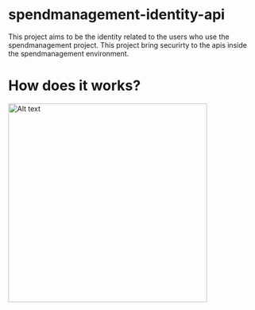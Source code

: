 # spendmanagement-identity-api
This project aims to be the identity related to the users who use the spendmanagement project. This project bring securirty to the apis inside the spendmanagement environment.

# How does it works?
<img src="Diagram-SpendManagement.Identity.Api.jpg" alt="Alt text" title="Title" style="width: 400px; height: auto;">
